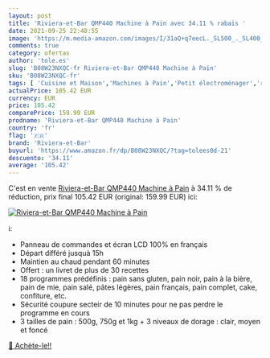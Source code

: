 ```yaml
---
layout: post
title: 'Riviera-et-Bar QMP440 Machine à Pain avec 34.11 % rabais '
date: 2021-09-25 22:48:55
image: 'https://m.media-amazon.com/images/I/31aQ+q7eecL._SL500_._SL400_.jpg'
comments: true
category: ofertas
author: 'tole.es'
slug: 'B08W23NXQC-fr Riviera-et-Bar QMP440 Machine à Pain'
sku: 'B08W23NXQC-fr'
tags: [ 'Cuisine et Maison','Machines à Pain','Petit électroménager','riviera-et-bar', ]
actualPrice: 105.42 EUR
currency: EUR
price: 105.42
comparePrice: 159.99 EUR
prodname: 'Riviera-et-Bar QMP440 Machine à Pain'
country: 'fr'
flag: '🇫🇷'
brand: 'Riviera-et-Bar'
buyurl: 'https://www.amazon.fr/dp/B08W23NXQC/?tag=tolees0d-21'
descuento: '34.11'
average: '105.42'
---
```


C'est en vente [Riviera-et-Bar QMP440 Machine à Pain](https://www.amazon.fr/dp/B08W23NXQC/?tag=tolees0d-21)  à  34.11 % de réduction, prix final  105.42 EUR (original: 159.99 EUR) ici:

[![Riviera-et-Bar QMP440 Machine à Pain](https://m.media-amazon.com/images/I/31aQ+q7eecL._SL500_._SL400_.jpg)](https://www.amazon.fr/dp/B08W23NXQC/?tag=tolees0d-21)

ℹ️:

- Panneau de commandes et écran LCD 100% en français
- Départ différé jusquà 15h
- Maintien au chaud pendant 60 minutes
- Offert : un livret de plus de 30 recettes
- 18 programmes prédéfinis : pain sans gluten, pain noir, pain à la bière, pain de mie, pain salé, pâtes légères, pain français, pain complet, cake, confiture, etc.
- Sécurité coupure secteir de 10 minutes pour ne pas perdre le programme en cours
- 3 tailles de pain : 500g, 750g et 1kg + 3 niveaux de dorage : clair, moyen et foncé

[🛒 Achète-le!!](https://www.amazon.fr/dp/B08W23NXQC/?tag=tolees0d-21)
